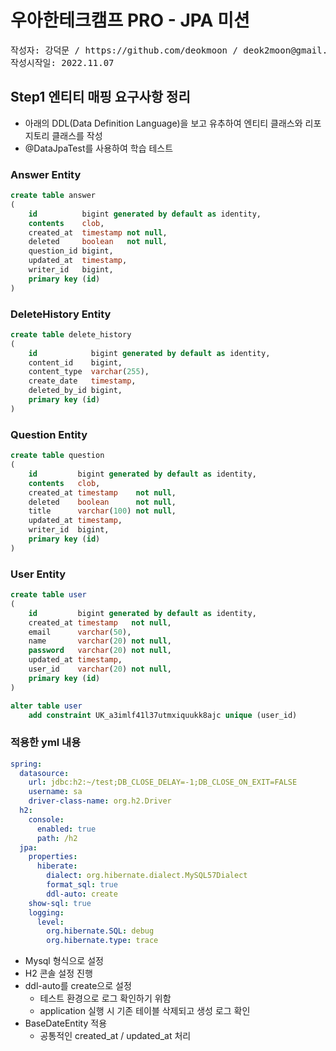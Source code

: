 # 우아한테크캠프 PRO - JPA 미션
<pre>
작성자: 강덕문 / https://github.com/deokmoon / deok2moon@gmail.com
작성시작일: 2022.11.07
</pre>

## Step1 엔티티 매핑 요구사항 정리
* 아래의 DDL(Data Definition Language)을 보고 유추하여 엔티티 클래스와 리포지토리 클래스를 작성
* @DataJpaTest를 사용하여 학습 테스트
### Answer Entity
~~~~sql
create table answer
(
    id          bigint generated by default as identity,
    contents    clob,
    created_at  timestamp not null,
    deleted     boolean   not null,
    question_id bigint,
    updated_at  timestamp,
    writer_id   bigint,
    primary key (id)
)
~~~~
### DeleteHistory Entity
~~~~sql
create table delete_history
(
    id            bigint generated by default as identity,
    content_id    bigint,
    content_type  varchar(255),
    create_date   timestamp,
    deleted_by_id bigint,
    primary key (id)
)
~~~~
### Question Entity
~~~~sql
create table question
(
    id         bigint generated by default as identity,
    contents   clob,
    created_at timestamp    not null,
    deleted    boolean      not null,
    title      varchar(100) not null,
    updated_at timestamp,
    writer_id  bigint,
    primary key (id)
)
~~~~
### User Entity
~~~~sql
create table user
(
    id         bigint generated by default as identity,
    created_at timestamp   not null,
    email      varchar(50),
    name       varchar(20) not null,
    password   varchar(20) not null,
    updated_at timestamp,
    user_id    varchar(20) not null,
    primary key (id)
)

alter table user
    add constraint UK_a3imlf41l37utmxiquukk8ajc unique (user_id)
~~~~

### 적용한 yml 내용
~~~~yml
spring:
  datasource:
    url: jdbc:h2:~/test;DB_CLOSE_DELAY=-1;DB_CLOSE_ON_EXIT=FALSE
    username: sa
    driver-class-name: org.h2.Driver
  h2:
    console:
      enabled: true
      path: /h2
  jpa:
    properties:
      hiberate:
        dialect: org.hibernate.dialect.MySQL57Dialect
        format_sql: true
        ddl-auto: create
    show-sql: true
    logging:
      level:
        org.hibernate.SQL: debug
        org.hibernate.type: trace
~~~~
* Mysql 형식으로 설정
* H2 콘솔 설정 진행
* ddl-auto를 create으로 설정
  * 테스트 환경으로 로그 확인하기 위함 
  * application 실행 시 기존 테이블 삭제되고 생성 로그 확인
* BaseDateEntity 적용
  * 공통적인 created_at / updated_at 처리 